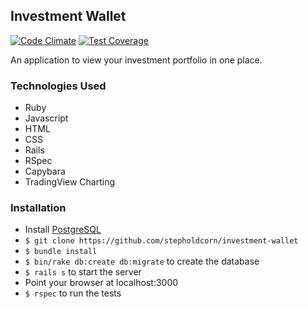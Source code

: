 ## Investment Wallet

[![Code Climate](https://codeclimate.com/github/stepholdcorn/investment-wallet/badges/gpa.svg)](https://codeclimate.com/github/stepholdcorn/investment-wallet)
[![Test Coverage](https://codeclimate.com/github/stepholdcorn/investment-wallet/badges/coverage.svg)](https://codeclimate.com/github/stepholdcorn/investment-wallet)

An application to view your investment portfolio in one place.

### Technologies Used

* Ruby
* Javascript
* HTML
* CSS
* Rails
* RSpec
* Capybara
* TradingView Charting

### Installation

* Install [PostgreSQL](http://www.postgresql.org)
* `$ git clone https://github.com/stepholdcorn/investment-wallet`
* `$ bundle install`
* `$ bin/rake db:create db:migrate` to create the database
* `$ rails s` to start the server
* Point your browser at localhost:3000
* `$ rspec` to run the tests

